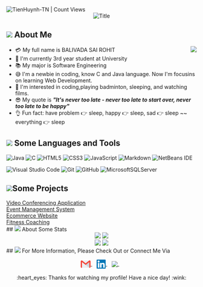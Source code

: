 <!-- <img alt="GitHub followers" src="https://img.shields.io/github/followers/bsairohit?style=social"> &nbsp;&nbsp; <img alt="GitHub User's stars" src="https://img.shields.io/github/stars/bsairohit?style=social"> &nbsp;&nbsp;  -->
<img alt="TienHuynh-TN | Count Views" src="https://enemo786q3svfle.m.pipedream.net" />

<div align="center">
  <img src="https://readme-typing-svg.herokuapp.com?font=Architects+Daughter&color=%2338C2FF&size=50&center=true&vCenter=true&height=60&width=600&lines=Hey!!!;I'm+Balivada+Sai+Rohit;!!!;Welcome+to+my+profile!" alt="Title"></img>
</div>


## <img src="https://cdn.dribbble.com/users/330915/screenshots/3587000/10_coding_dribbble.gif" width="50px"></img>  About Me

- :credit_card: My full name is BALIVADA SAI ROHIT <img src="https://raw.githubusercontent.com/abhisheknaiidu/abhisheknaiidu/master/code.gif" align="right"/>
- :school: I'm currently 3rd year student at  University
- :books: My major is Software Engineering
- :sweat_smile: I'm a newbie in coding, know C and Java language. Now I'm focusins on learning Web Development.
- :monocle_face: I'm interested in coding,playing badminton, sleeping, and watching films.
- :sunglasses: My quote is ***"It's never too late - never too late to start over, never too late to be happy"***
- :ok_hand: Fun fact: have problem :point_right: sleep, happy :point_right: sleep, sad :point_right: sleep ~~ everything :point_right: sleep

## <img src="https://media2.giphy.com/media/QssGEmpkyEOhBCb7e1/giphy.gif?cid=ecf05e47a0n3gi1bfqntqmob8g9aid1oyj2wr3ds3mg700bl&rid=giphy.gif" width="50px"> Some Languages and Tools
![Java](https://img.shields.io/badge/java-%23ED8B00.svg?style=for-the-badge&logo=java&logoColor=white) ![C](https://img.shields.io/badge/c-%2300599C.svg?style=for-the-badge&logo=c&logoColor=white) ![HTML5](https://img.shields.io/badge/html5-%23E34F26.svg?style=for-the-badge&logo=html5&logoColor=white) ![CSS3](https://img.shields.io/badge/css3-%231572B6.svg?style=for-the-badge&logo=css3&logoColor=white) ![JavaScript](https://img.shields.io/badge/javascript-%23323330.svg?style=for-the-badge&logo=javascript&logoColor=%23F7DF1E) ![Markdown](https://img.shields.io/badge/markdown-%23000000.svg?style=for-the-badge&logo=markdown&logoColor=white) ![NetBeans IDE](https://img.shields.io/badge/NetBeansIDE-1B6AC6.svg?style=for-the-badge&logo=apache-netbeans-ide&logoColor=white)

![Visual Studio Code](https://img.shields.io/badge/Visual%20Studio%20Code-0078d7.svg?style=for-the-badge&logo=visual-studio-code&logoColor=white) ![Git](https://img.shields.io/badge/git-%23F05033.svg?style=for-the-badge&logo=git&logoColor=white) ![GitHub](https://img.shields.io/badge/github-%23121011.svg?style=for-the-badge&logo=github&logoColor=white) ![MicrosoftSQLServer](https://img.shields.io/badge/Microsoft%20SQL%20Sever-CC2927?style=for-the-badge&logo=microsoft%20sql%20server&logoColor=white)
## <img src="https://media2.giphy.com/media/QssGEmpkyEOhBCb7e1/giphy.gif?cid=ecf05e47a0n3gi1bfqntqmob8g9aid1oyj2wr3ds3mg700bl&rid=giphy.gif" width="50px">Some Projects
 <div align="centre"><a href="https://video-call-meta.web.app/">Video Conferencing Application</a><br>
  <a href="https://right-events.herokuapp.com/">Event Management System</a><br> 
<a href="https://nimble-project.netlify.app/home/one">Ecommerce Website</a><br>
<a href="https://sportsrohit.herokuapp.com/">Fitness Coaching</a><br>
  </div>
## <img src="https://media0.giphy.com/media/cNZqrH5IzOG0xrlWks/giphy.gif?cid=ecf05e47map255q427en9uprqc1sb0unjq5k4fnqg5pmhhs4&rid=giphy.gif&ct=s" width="50px"> About Some Stats
<div align="center">
<img height="150em" src="https://github-readme-stats.vercel.app/api/top-langs/?username=bsairohit&layout=compact&show_icon=true&theme=algolia" />
<img height="150em" src="https://github-readme-stats.vercel.app/api/?username=bsairohit&layout=compact&show_icon=true&theme=algolia"/>
</div>
<div align="center">
  <img src="http://github-readme-streak-stats.herokuapp.com?user=bsairohit&theme=algolia&background=0d1117&hide_border=true" />
  <img src="https://activity-graph.herokuapp.com/graph?username=bsairohit&theme=react-dark"/>
</div>
## <img src='https://raw.githubusercontent.com/ShahriarShafin/ShahriarShafin/main/Assets/handshake.gif' width="80px"> For More Information, Please Check Out or Connect Me Via
<p align="center">
  <a href="mailto:bsairohit20@gmail.com" >
    <img align="center" alt="TienHuynh-TN | Gmail" width="26px" src="https://github.com/SatYu26/SatYu26/blob/master/Assets/Gmail.svg" />
  </a> &nbsp;&nbsp;
 
  <a href="www.linkedin.com/in/balivadasairohit" target="_blank">
    <img align="center" alt="TienHuynh-TN | Linkedin" width="24px" src="https://github.com/SatYu26/SatYu26/blob/master/Assets/Linkedin.svg" />
  </a> &nbsp;&nbsp;
 
 
  <a href="https://profile-summary-for-github.herokuapp.com/user/bsairohit" target="_blank">
    <img align="center"  width="26px" src="https://upload.wikimedia.org/wikipedia/commons/thumb/a/ae/Github-desktop-logo-symbol.svg/1024px-Github-desktop-logo-symbol.svg.png" />
  </a> &nbsp;&nbsp;
<p>

<div align="center">
  :heart_eyes: Thanks for watching my profile! Have a nice day! :wink: <br/>
</div>
